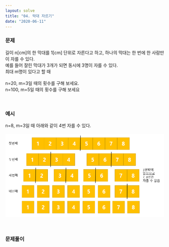 ```yaml
---
layout: solve
title: "04. 막대 자르기"
date: "2020-06-11"
---
```


### 문제
길이 n[cm]의 한 막대를 1[cm] 단위로 자른다고 하고, 하나의 막대는 한 번에 한 사람만이 자를 수 있다.<br>
예를 들어 잘린 막대가 3개가 되면 동시에 3명이 자를 수 있다.<br>
최대 m명이 있다고 할 때<br><br>
n=20, m=3일 때의 횟수를 구해 보세요.<br>
n=100, m=5일 때의 횟수를 구해 보세요

<br>

### 예시

n=8, m=3일 때 아래와 같이 4번 자를 수 있다.<br><br>
![04](./imgs/04.png)

<br>

### 문제풀이
```java

```

